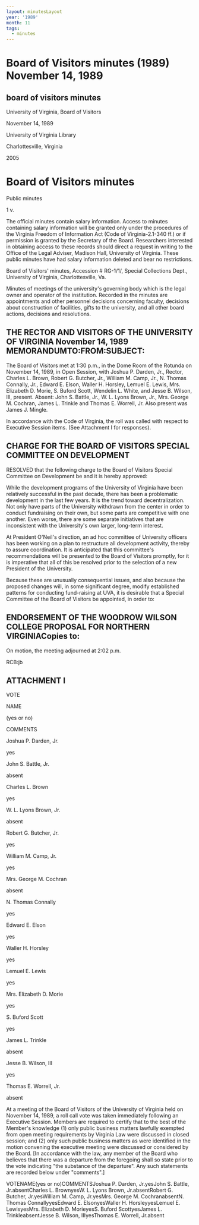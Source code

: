 ```yaml
---
layout: minutesLayout
year: '1989'
month: 11
tags:
  - minutes
---
```

Board of Visitors minutes (1989) November 14, 1989
==================================================

board of visitors minutes
-------------------------

University of Virginia, Board of Visitors

November 14, 1989

University of Virginia Library

Charlottesville, Virginia

2005

Board of Visitors minutes
=========================

Public minutes

1 v.

The official minutes contain salary information. Access to minutes containing salary information will be granted only under the procedures of the Virginia Freedom of Information Act (Code of Virginia-2.1-340 ff.) or if permission is granted by the Secretary of the Board. Researchers interested in obtaining access to these records should direct a request in writing to the Office of the Legal Adviser, Madison Hall, University of Virginia. These public minutes have had salary information deleted and bear no restrictions.

Board of Visitors' minutes, Accession # RG-1/1/, Special Collections Dept., University of Virginia, Charlottesville, Va.

Minutes of meetings of the university's governing body which is the legal owner and operator of the institution. Recorded in the minutes are appointments and other personnel decisions concerning faculty, decisions about construction of facilities, gifts to the university, and all other board actions, decisions and resolutions.

THE RECTOR AND VISITORS OF THE UNIVERSITY OF VIRGINIA November 14, 1989 MEMORANDUMTO:FROM:SUBJECT:
--------------------------------------------------------------------------------------------------

The Board of Visitors met at 1:30 p.m., in the Dome Room of the Rotunda on November 14, 1989, in Open Session, with Joshua P. Darden, Jr., Rector, Charles L. Brown, Robert G. Butcher, Jr., William M. Camp, Jr., N. Thomas Connally, Jr., Edward E. Elson, Waller H. Horsley, Lemuel E. Lewis, Mrs. Elizabeth D. Morie, S. Buford Scott, Wendelin L. White, and Jesse B. Wilson, III, present. Absent: John S. Battle, Jr., W. L. Lyons Brown, Jr., Mrs. George M. Cochran, James L. Trinkle and Thomas E. Worrell, Jr. Also present was James J. Mingle.

In accordance with the Code of Virginia, the roll was called with respect to Executive Session items. (See Attachment I for responses).

CHARGE FOR THE BOARD OF VISITORS SPECIAL COMMITTEE ON DEVELOPMENT
-----------------------------------------------------------------

RESOLVED that the following charge to the Board of Visitors Special Committee on Development be and it is hereby approved:

While the development programs of the University of Virginia have been relatively successful in the past decade, there has been a problematic development in the last few years. It is the trend toward decentralization. Not only have parts of the University withdrawn from the center in order to conduct fundraising on their own, but some parts are competitive with one another. Even worse, there are some separate initiatives that are inconsistent with the University's own larger, long-term interest.

At President O'Neil's direction, an ad hoc committee of University officers has been working on a plan to restructure all development activity, thereby to assure coordination. It is anticipated that this committee's recommendations will be presented to the Board of Visitors promptly, for it is imperative that all of this be resolved prior to the selection of a new President of the University.

Because these are unusually consequential issues, and also because the proposed changes will, in some significant degree, modify established patterns for conducting fund-raising at UVA, it is desirable that a Special Committee of the Board of Visitors be appointed, in order to:

ENDORSEMENT OF THE WOODROW WILSON COLLEGE PROPOSAL FOR NORTHERN VIRGINIACopies to:
----------------------------------------------------------------------------------

On motion, the meeting adjourned at 2:02 p.m.

RCB:jb

ATTACHMENT I
------------

VOTE

NAME

(yes or no)

COMMENTS

Joshua P. Darden, Jr.

yes

John S. Battle, Jr.

absent

Charles L. Brown

yes

W. L. Lyons Brown, Jr.

absent

Robert G. Butcher, Jr.

yes

William M. Camp, Jr.

yes

Mrs. George M. Cochran

absent

N. Thomas Connally

yes

Edward E. Elson

yes

Waller H. Horsley

yes

Lemuel E. Lewis

yes

Mrs. Elizabeth D. Morie

yes

S. Buford Scott

yes

James L. Trinkle

absent

Jesse B. Wilson, III

yes

Thomas E. Worrell, Jr.

absent

At a meeting of the Board of Visitors of the University of Virginia held on November 14, 1989, a roll call vote was taken immediately following an Executive Session. Members are required to certify that to the best of the Member's knowledge (1) only public business matters lawfully exempted from open meeting requirements by Virginia Law were discussed in closed session; and (2) only such public business matters as were identified in the motion convening the executive meeting were discussed or considered by the Board. \[In accordance with the law, any member of the Board who believes that there was a departure from the foregoing shall so state prior to the vote indicating "the substance of the departure". Any such statements are recorded below under "comments".\]

VOTENAME(yes or no)COMMENTSJoshua P. Darden, Jr.yesJohn S. Battle, Jr.absentCharles L. BrownyesW. L. Lyons Brown, Jr.absentRobert G. Butcher, Jr.yesWilliam M. Camp, Jr.yesMrs. George M. CochranabsentN. Thomas ConnallyyesEdward E. ElsonyesWaller H. HorsleyyesLemuel E. LewisyesMrs. Elizabeth D. MorieyesS. Buford ScottyesJames L. TrinkleabsentJesse B. Wilson, IIIyesThomas E. Worrell, Jr.absent
